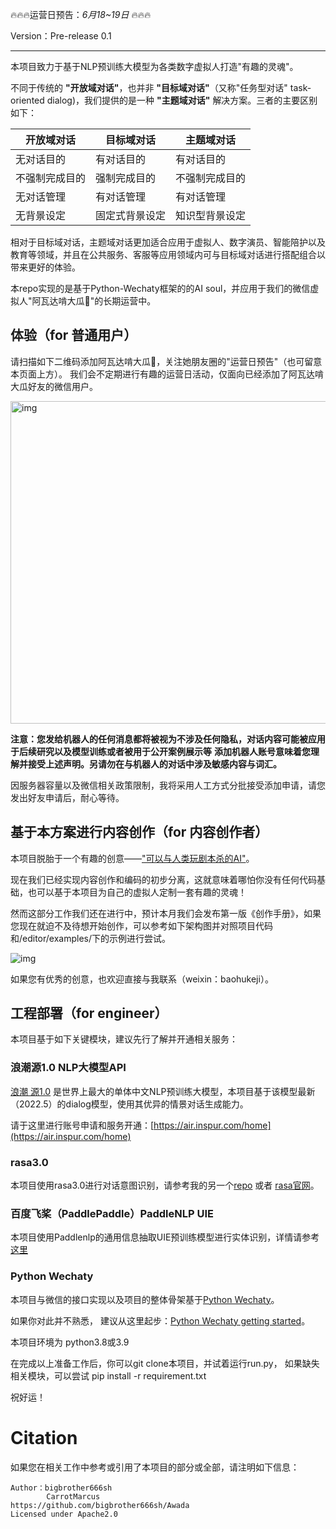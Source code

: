 🔥🔥🔥运营日预告：*6月18~19日* 🔥🔥🔥

Version：Pre-release 0.1

-----------------

本项目致力于基于NLP预训练大模型为各类数字虚拟人打造"有趣的灵魂"。

不同于传统的 **"开放域对话"**，也并非 **"目标域对话"**（又称"任务型对话" task-oriented dialog)，我们提供的是一种 **"主题域对话"** 解决方案。三者的主要区别如下：

|开放域对话| 目标域对话   | 主题域对话   |
|--------|---------|---------|
|无对话目的| 有对话目的   | 有对话目的   |
|不强制完成目的| 强制完成目的  | 不强制完成目的 |
|无对话管理| 有对话管理   | 有对话管理   |
|无背景设定| 固定式背景设定 | 知识型背景设定 |

相对于目标域对话，主题域对话更加适合应用于虚拟人、数字演员、智能陪护以及教育等领域，并且在公共服务、客服等应用领域内可与目标域对话进行搭配组合以带来更好的体验。

本repo实现的是基于Python-Wechaty框架的的AI soul，并应用于我们的微信虚拟人"阿瓦达啃大瓜🍉"的长期运营中。

## 体验（for 普通用户）

请扫描如下二维码添加阿瓦达啃大瓜🍉，关注她朋友圈的"运营日预告"（也可留意本页面上方）。 我们会不定期进行有趣的运营日活动，仅面向已经添加了阿瓦达啃大瓜好友的微信用户。

 <img alt="img" height="516" src="/asset/7661651902756_.pic.jpg" width="516"/>

**注意：您发给机器人的任何消息都将被视为不涉及任何隐私，对话内容可能被应用于后续研究以及模型训练或者被用于公开案例展示等**
**添加机器人账号意味着您理解并接受上述声明。另请勿在与机器人的对话中涉及敏感内容与词汇。**

因服务器容量以及微信相关政策限制，我将采用人工方式分批接受添加申请，请您发出好友申请后，耐心等待。

## 基于本方案进行内容创作（for 内容创作者）

本项目脱胎于一个有趣的创意——["可以与人类玩剧本杀的AI"](https://github.com/bigbrother666sh/shezhangbujianle)。

现在我们已经实现内容创作和编码的初步分离，这就意味着哪怕你没有任何代码基础，也可以基于本项目为自己的虚拟人定制一套有趣的灵魂！

然而这部分工作我们还在进行中，预计本月我们会发布第一版《创作手册》，如果您现在就迫不及待想开始创作，可以参考如下架构图并对照项目代码和/editor/examples/下的示例进行尝试。

![img](asset/aisoul.png)

如果您有优秀的创意，也欢迎直接与我联系（weixin：baohukeji）。

## 工程部署（for engineer）

本项目基于如下关键模块，建议先行了解并开通相关服务：

### 浪潮源1.0 NLP大模型API

[浪潮 源1.0](https://air.inspur.com/home) 是世界上最大的单体中文NLP预训练大模型，本项目基于该模型最新（2022.5）的dialog模型，使用其优异的情景对话生成能力。

请于这里进行账号申请和服务开通：[https://air.inspur.com/home](https://air.inspur.com/home) 

### rasa3.0

本项目使用rasa3.0进行对话意图识别，请参考我的另一个[repo](https://github.com/bigbrother666sh/rasa-paddlenlp-ernie/tree/deploy) 或者 [rasa官网](https://rasa.com/docs/)。

### 百度飞桨（PaddlePaddle）PaddleNLP UIE

本项目使用Paddlenlp的通用信息抽取UIE预训练模型进行实体识别，详情请参考[这里](https://github.com/PaddlePaddle/PaddleNLP/tree/develop/model_zoo/uie)

### Python Wechaty

本项目与微信的接口实现以及项目的整体骨架基于[Python Wechaty](https://github.com/wechaty/python-wechaty)。

如果你对此并不熟悉， 建议从这里起步：[Python Wechaty getting started](https://github.com/wechaty/python-wechaty-getting-started/)。


本项目环境为 python3.8或3.9

在完成以上准备工作后，你可以git clone本项目，并试着运行run.py， 如果缺失相关模块，可以尝试 pip install -r requirement.txt

祝好运！
 
# Citation

如果您在相关工作中参考或引用了本项目的部分或全部，请注明如下信息：

```
Author：bigbrother666sh
        CarrotMarcus
https://github.com/bigbrother666sh/Awada
Licensed under Apache2.0
```